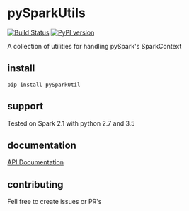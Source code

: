 # pySparkUtils
[![Build Status](https://travis-ci.org/boazmohar/pySparkUtils.svg?branch=master)](https://travis-ci.org/boazmohar/pySparkUtils)
[![PyPI version](https://badge.fury.io/py/pySparkUtils.svg)](https://badge.fury.io/py/pySparkUtils)

A collection of utilities for handling pySpark's SparkContext

## install

```
pip install pySparkUtil
```

## support

Tested on Spark 2.1 with python 2.7 and 3.5

## documentation

[API Documentation](https://boazmohar.github.io/pySparkUtils/pySparkUtils.html#module-pySparkUtils.utils)

## contributing

Fell free to create issues or PR's
